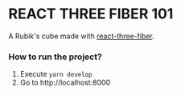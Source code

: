 # REACT THREE FIBER 101

A Rubik's cube made with
[react-three-fiber](https://github.com/react-spring/react-three-fiber).

### How to run the project?

1. Execute `yarn develop`
2. Go to http://localhost:8000
